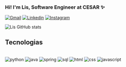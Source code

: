  ### Hi! I'm Lis, Software Engineer at CESAR ✨
 
 [![Gmail](https://img.shields.io/badge/-Gmail-%23333?style=for-the-badge&logo=gmail&logoColor=white)](mailto:lisraposoaraujo@gmail.com)
 [![Linkedin](https://img.shields.io/badge/-LinkedIn-%230077B5?style=for-the-badge&logo=linkedin&logoColor=white)](https://www.linkedin.com/in/lisraposoaraujo/)
 [![Instagram](https://img.shields.io/badge/-Instagram-%23E4405F?style=for-the-badge&logo=instagram&logoColor=white)](https://instagram.com/lisaraujor)
 
![Lis GitHub stats](https://github-readme-stats.vercel.app/api?username=lisaraujor&show_icons=true&theme=dracula)
 
 ## Tecnologias
 <div style="display: inline_block"></br>
  <img align="center" alt="python" src="https://img.shields.io/badge/Python-3776AB?style=for-the-badge&logo=python&logoColor=white"/>
  <img align="center" alt="java" src="https://img.shields.io/badge/Java-ED8B00?style=for-the-badge&logo=java&logoColor=white"/>
  <img align="center" alt="spring" src="https://img.shields.io/badge/Spring-6DB33F?style=for-the-badge&logo=spring&logoColor=white"/>
  <img align="center" alt="sql" src="https://img.shields.io/badge/MySQL-00000F?style=for-the-badge&logo=mysql&logoColor=white"/>
  <img align="center" alt="html" src="https://img.shields.io/badge/HTML5-E34F26?style=for-the-badge&logo=html5&logoColor=white"/>
  <img align="center" alt="css" src="https://img.shields.io/badge/CSS-239120?&style=for-the-badge&logo=css3&logoColor=white"/>
  <img align="center" alt="javascript" src="https://img.shields.io/badge/JavaScript-323330?style=for-the-badge&logo=javascript&logoColor=F7DF1E"/>
 </div>
